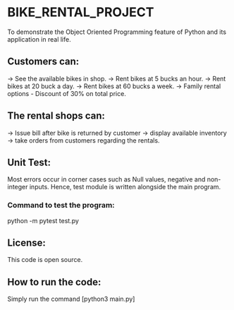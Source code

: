 # BIKE_RENTAL_PROJECT

To demonstrate the Object Oriented Programming feature of Python and its application in real life.

## Customers can:
-> See the available bikes in shop.
-> Rent bikes at 5 bucks an hour.
-> Rent bikes at 20 buck a day.
-> Rent bikes at 60 bucks a week.
-> Family rental options - Discount of 30% on total price.

## The rental shops can:
-> Issue bill after bike is returned by customer
-> display available inventory
-> take orders from customers regarding the rentals.

## Unit Test:
Most errors occur in corner cases such as Null values, negative and non-integer inputs. Hence, test module is written alongside the main program.

### Command to test the program:
python -m pytest test.py

## License:
This code is open source.

## How to run the code:
Simply run the command [python3 main.py]
